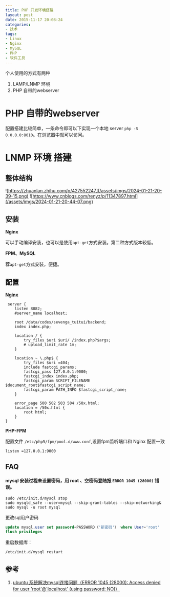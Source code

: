 ```yaml
---
title: PHP 开发环境搭建 
layout: post
date: 2015-11-17 20:08:24
categories:
- 技术
tags:
- Linux
- Nginx
- MySQL
- PHP
- 软件工具
---
```


个人使用的方式有两种

1. LAMP/LNMP 环境
2. PHP 自带的webserver

# PHP 自带的webserver
配置搭建比较简单，一条命令即可以下实现一个本地 server `php -S 0.0.0.0:8010`。在浏览器中就可以访问。

# LNMP 环境 搭建

## 整体结构
![https://zhuanlan.zhihu.com/p/427552247](/assets/imgs/2024-01-21-20-39-15.png)
![https://www.cnblogs.com/renyz/p/11347897.html](/assets/imgs/2024-01-21-20-44-07.png)

## 安装

**Nginx**

可以手动编译安装，也可以是使用`apt-get`方式安装。第二种方式版本较低。

**FPM、MySQL**

荐`apt-get`方式安装，便捷。

## 配置

**Nginx**

```
 server {
    listen 8082;
    #server_name localhost;

    root /data/codes/sevenga_tuitui/backend;
    index index.php;

    location / { 
        try_files $uri $uri/ /index.php?$args;
        # upload_limit_rate 1m;
    }   

    location ~ \.php$ {
        try_files $uri =404;
        include fastcgi_params;
        fastcgi_pass 127.0.0.1:9000;
        fastcgi_index index.php;
        fastcgi_param SCRIPT_FILENAME $document_root$fastcgi_script_name;
        fastcgi_param PATH_INFO $fastcgi_script_name;
    }   

    error_page 500 502 503 504 /50x.html;
    location = /50x.html {
        root html;
    }   
}   
```

**PHP-FPM**

配置文件 `/etc/php5/fpm/pool.d/www.conf`,设置fpm监听端口和 Nginx 配置一致

```
listen =127.0.0.1:9000 
```


## FAQ

#### mysql 安装过程未设置密码，用 root 、空密码登陆报 `ERROR 1045 (28000)` 错误。

```
sudo /etc/init.d/mysql stop
sudo mysqld_safe --user=mysql --skip-grant-tables --skip-networking&
sudo mysql -u root mysql
```

更改sql用户密码

```sql
update mysql.user set password=PASSWORD（'新密码'） where User='root'
flush privileges
```

重启数据库：

`/etc/init.d/mysql restart`


## 参考
1. [ubuntu 系统解决mysql连接问题（ERROR 1045 (28000): Access denied for user 'root'@'localhost' (using password: NO)）](http://laokaddk.blog.51cto.com/368606/1323292)
